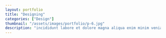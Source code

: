 ```yaml
---
layout: portfolio
title: "Designing"
categories: ["Design"]
thumbnail: "/assets/images/portfolio/p-6.jpg"
description: "incididunt labore et dolore magna aliqua enim minim veniam quis nostrud exercitation ullamco laboris nisi aliquip commodo consequat.duis aute irure sint "
---
```

